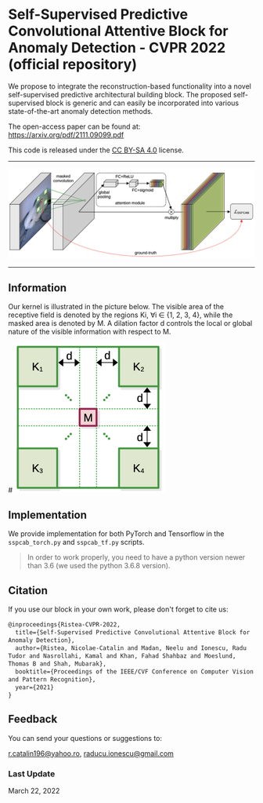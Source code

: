 #  Self-Supervised Predictive Convolutional Attentive Block for Anomaly Detection - CVPR 2022 (official repository)                                                                                  

We propose to integrate the reconstruction-based functionality into a novel self-supervised predictive architectural building block. 
The proposed self-supervised block is generic and can easily be incorporated into various state-of-the-art anomaly detection methods.

The open-access paper can be found at: https://arxiv.org/pdf/2111.09099.pdf

This code is released under the [CC BY-SA 4.0](https://creativecommons.org/licenses/by-sa/4.0/) license.

-----------------------------------------

![map](resources/sspcab_all.png)

-----------------------------------------                                                                                                                                      
## Information

Our kernel is illustrated in the picture below.  The visible area of the receptive field is denoted by the regions Ki, ∀i ∈ {1, 2, 3, 4},
while the masked area is denoted by M. A dilation factor d controls the local or global nature of the visible information with respect to M.

#![map](resources/masked_kernel.png)


## Implementation

We provide implementation for both PyTorch and Tensorflow in the ``sspcab_torch.py`` and ``sspcab_tf.py`` scripts.

> In order to work properly, you need to have a python version newer than 3.6
> (we used the python 3.6.8 version).


## Citation

If you use our block in your own work, please don't forget to cite us:

```
@inproceedings{Ristea-CVPR-2022,
  title={Self-Supervised Predictive Convolutional Attentive Block for Anomaly Detection},
  author={Ristea, Nicolae-Catalin and Madan, Neelu and Ionescu, Radu Tudor and Nasrollahi, Kamal and Khan, Fahad Shahbaz and Moeslund, Thomas B and Shah, Mubarak},
  booktitle={Proceedings of the IEEE/CVF Conference on Computer Vision and Pattern Recognition},
  year={2021}
}
```

## Feedback

You can send your questions or suggestions to:

r.catalin196@yahoo.ro, raducu.ionescu@gmail.com

### Last Update
March 22, 2022 


